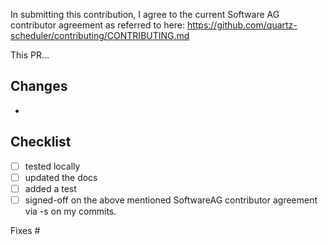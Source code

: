In submitting this contribution, I agree to the current Software AG contributor agreement as referred to here: https://github.com/quartz-scheduler/contributing/CONTRIBUTING.md

This PR...
## Changes
-

## Checklist
- [ ] tested locally
- [ ] updated the docs
- [ ] added a test
- [ ] signed-off on the above mentioned SoftwareAG contributor agreement via -s on my commits.

Fixes #
